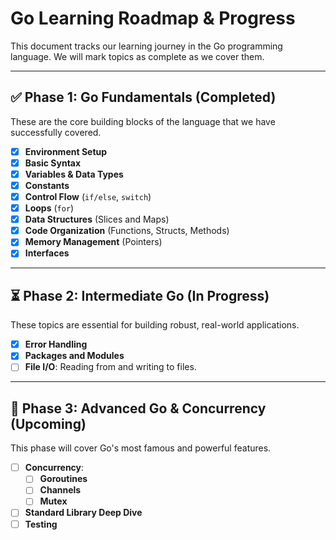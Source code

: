 # Go Learning Roadmap & Progress

This document tracks our learning journey in the Go programming language. We will mark topics as complete as we cover them.

---

## ✅ Phase 1: Go Fundamentals (Completed)

These are the core building blocks of the language that we have successfully covered.

- [x] **Environment Setup**
- [x] **Basic Syntax**
- [x] **Variables & Data Types**
- [x] **Constants**
- [x] **Control Flow** (`if/else`, `switch`)
- [x] **Loops** (`for`)
- [x] **Data Structures** (Slices and Maps)
- [x] **Code Organization** (Functions, Structs, Methods)
- [x] **Memory Management** (Pointers)
- [x] **Interfaces**

---

## ⏳ Phase 2: Intermediate Go (In Progress)

These topics are essential for building robust, real-world applications.

- [x] **Error Handling**
- [x] **Packages and Modules**
- [ ] **File I/O**: Reading from and writing to files.

---

## 🚀 Phase 3: Advanced Go & Concurrency (Upcoming)

This phase will cover Go's most famous and powerful features.

- [ ] **Concurrency**:
    - [ ] **Goroutines**
    - [ ] **Channels**
    - [ ] **Mutex**
- [ ] **Standard Library Deep Dive**
- [ ] **Testing**